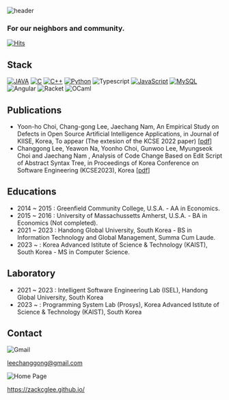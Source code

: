 ![header](https://capsule-render.vercel.app/api?type=waving&color=auto&height=300&section=header&text=Zack%20CG%20Lee&fontSize=90&animation=fadeIn&fontAlignY=38&desc=Researching%20Software%20and%20Programming%20Launguage&descAlignY=51&descAlign=62)

### For our neighbors and community.

[![Hits](https://hits.seeyoufarm.com/api/count/incr/badge.svg?url=https%3A%2F%2Fgithub.com%2Fgjbae1212%2Fhit-counter&count_bg=%2379C83D&title_bg=%23555555&icon=&icon_color=%23E7E7E7&title=hits&edge_flat=false)](https://hits.seeyoufarm.com)

## Stack

[![JAVA](https://img.shields.io/badge/Java-ED8B00?style=for-the-badge&logo=java&logoColor=white)](#)
[![C](https://img.shields.io/badge/C-00599C?style=for-the-badge&logo=c&logoColor=white)](#)
[![C++](https://img.shields.io/badge/C%2B%2B-00599C?style=for-the-badge&logo=c%2B%2B&logoColor=white)](#)
[![Python](https://img.shields.io/badge/PYTHON-3776AB.svg?&style=for-the-badge&logo=python&logoColor=white)](#)
![Typescript](https://img.shields.io/badge/TypeScript-007ACC?style=for-the-badge&logo=typescript&logoColor=white)
[![JavaScript](https://img.shields.io/badge/JAVASCRIPT-F7DF1E.svg?&style=for-the-badge&logo=javascript&logoColor=323330)](#)
[![MySQL](https://img.shields.io/badge/MySQL-e06f13.svg?&style=for-the-badge&logo=MySQL&logoColor=white)](#)
![Angular](https://img.shields.io/badge/Angular-DD0031?style=for-the-badge&logo=angular&logoColor=white)
![Racket](https://img.shields.io/badge/Racket-9F1D20?style=for-the-badge&logo=racket&logoColor=white)
![OCaml](https://img.shields.io/badge/OCaml-e06f13?style=for-the-badge&logo=ocaml&logoColor=white)


## Publications

- Yoon-ho Choi, Chang-gong Lee, Jaechang Nam, An Empirical Study on Defects in Open Source Artificial Intelligence Applications, in Journal of KIISE, Korea, To appear (The extesion of the KCSE 2022 paper) [[pdf](https://drive.google.com/file/d/1JxLtQitmTOnQ80IYzNSTeORfbZz1MppB/view?usp=share_link)]
- Changgong Lee, Yeawon Na, Yoonho Choi, Gunwoo Lee, Myungseok Choi and Jaechang Nam , Analysis of Code Change Based on Edit Script of Abstract Syntax Tree, in Proceedings of Korea Conference on Software Engineering (KCSE2023), Korea [[pdf](https://drive.google.com/file/d/186PvZqiqe50WJ5rN-8ITsC4TIGz_Ivrq/view?usp=share_link)]

## Educations

- 2014 ~ 2015 : Greenfield Community College, U.S.A. - AA in Economics.
- 2015 ~ 2016 : University of Massachussetts Amherst, U.S.A. - BA in Economics (Not completed).
- 2021 ~ 2023 : Handong Global University, South Korea - BS in Information Technology and Global Management, Summa Cum Laude.
- 2023 ~      : Korea Advanced Istitute of Science & Technology (KAIST), South Korea - MS in Computer Science.

## Laboratory

- 2021 ~ 2023 : Intelligent Software Engineering Lab (ISEL), Handong Global University, South Korea
- 2023 ~      : Programming System Lab  (Prosys), Korea Advanced Istitute of Science & Technology (KAIST), South Korea

## Contact

![Gmail](https://img.shields.io/badge/Gmail-D14836?style=for-the-badge&logo=gmail&logoColor=white)

leechanggong@gmail.com

<img alt="Home Page" src ="https://img.shields.io/badge/HomePage-D14836.svg?&style=for-the-badge&logo=Home Assistant Community Store&logoColor=white"/>

<a herf="https://zackcglee.github.io/" >https://zackcglee.github.io/</a>
